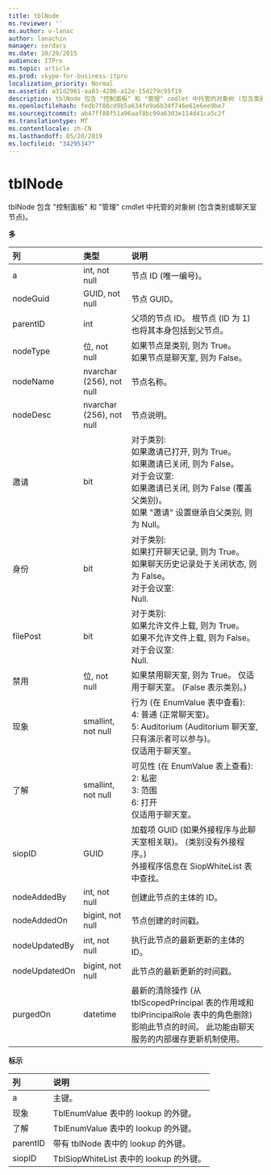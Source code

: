 ```yaml
---
title: tblNode
ms.reviewer: ''
ms.author: v-lanac
author: lanachin
manager: serdars
ms.date: 10/20/2015
audience: ITPro
ms.topic: article
ms.prod: skype-for-business-itpro
localization_priority: Normal
ms.assetid: a31d2961-aa83-4286-a12e-15d279c95f19
description: tblNode 包含 "控制面板" 和 "管理" cmdlet 中托管的对象树 (包含类别或聊天室节点)。
ms.openlocfilehash: fedb7f88cd9b5a634fe9a6b34f746e61e6ee9be7
ms.sourcegitcommit: ab47ff88f51a96aaf8bc99a6303e114d41ca5c2f
ms.translationtype: MT
ms.contentlocale: zh-CN
ms.lasthandoff: 05/20/2019
ms.locfileid: "34295347"
---
```

# <a name="tblnode"></a>tblNode
 
tblNode 包含 "控制面板" 和 "管理" cmdlet 中托管的对象树 (包含类别或聊天室节点)。
  
**多**

|**列**|**类型**|**说明**|
|:-----|:-----|:-----|
|a  <br/> |int, not null  <br/> |节点 ID (唯一编号)。  <br/> |
|nodeGuid  <br/> |GUID, not null  <br/> |节点 GUID。  <br/> |
|parentID  <br/> |int  <br/> |父项的节点 ID。 根节点 (ID 为 1) 也将其本身包括到父节点。  <br/> |
|nodeType  <br/> |位, not null  <br/> |如果节点是类别, 则为 True。  <br/> 如果节点是聊天室, 则为 False。  <br/> |
|nodeName  <br/> |nvarchar (256), not null  <br/> |节点名称。  <br/> |
|nodeDesc  <br/> |nvarchar (256), not null  <br/> |节点说明。  <br/> |
|邀请  <br/> |bit  <br/> | 对于类别: <br/>  如果邀请已打开, 则为 True。 <br/>  如果邀请已关闭, 则为 False。 <br/>  对于会议室: <br/>  如果邀请已关闭, 则为 False (覆盖父类别)。 <br/>  如果 "邀请" 设置继承自父类别, 则为 Null。 <br/> |
|身份  <br/> |bit  <br/> | 对于类别: <br/>  如果打开聊天记录, 则为 True。 <br/>  如果聊天历史记录处于关闭状态, 则为 False。 <br/>  对于会议室: <br/>  Null. <br/> |
|filePost  <br/> |bit  <br/> | 对于类别: <br/>  如果允许文件上载, 则为 True。 <br/>  如果不允许文件上载, 则为 False。 <br/>  对于会议室: <br/>  Null. <br/> |
|禁用  <br/> |位, not null  <br/> |如果禁用聊天室, 则为 True。 仅适用于聊天室。 (False 表示类别。)  <br/> |
|现象  <br/> |smallint, not null  <br/> | 行为 (在 EnumValue 表中查看): <br/>  4: 普通 (正常聊天室)。 <br/>  5: Auditorium (Auditorium 聊天室, 只有演示者可以参与)。 <br/>  仅适用于聊天室。 <br/> |
|了解  <br/> |smallint, not null  <br/> | 可见性 (在 EnumValue 表上查看): <br/>  2: 私密 <br/>  3: 范围 <br/>  6: 打开 <br/>  仅适用于聊天室。 <br/> |
|siopID  <br/> |GUID  <br/> |加载项 GUID (如果外接程序与此聊天室相关联)。 (类别没有外接程序。)  <br/> 外接程序信息在 SiopWhiteList 表中查找。  <br/> |
|nodeAddedBy  <br/> |int, not null  <br/> |创建此节点的主体的 ID。  <br/> |
|nodeAddedOn  <br/> |bigint, not null  <br/> |节点创建的时间戳。  <br/> |
|nodeUpdatedBy  <br/> |int, not null  <br/> |执行此节点的最新更新的主体的 ID。  <br/> |
|nodeUpdatedOn  <br/> |bigint, not null  <br/> |此节点的最新更新的时间戳。  <br/> |
|purgedOn  <br/> |datetime  <br/> |最新的清除操作 (从 tblScopedPrincipal 表的作用域和 tblPrincipalRole 表中的角色删除) 影响此节点的时间。 此功能由聊天服务的内部缓存更新机制使用。  <br/> |
   
**标示**

|**列**|**说明**|
|:-----|:-----|
|a  <br/> |主键。  <br/> |
|现象  <br/> |TblEnumValue 表中的 lookup 的外键。  <br/> |
|了解  <br/> |TblEnumValue 表中的 lookup 的外键。  <br/> |
|parentID  <br/> |带有 tblNode 表中的 lookup 的外键。  <br/> |
|siopID  <br/> |TblSiopWhiteList 表中的 lookup 的外键。  <br/> |
   

